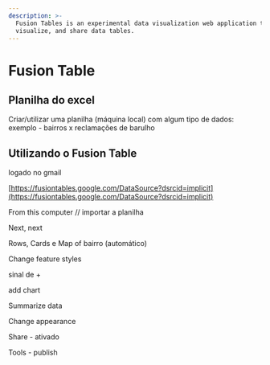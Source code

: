 ```yaml
---
description: >-
  Fusion Tables is an experimental data visualization web application to gather,
  visualize, and share data tables.
---
```


# Fusion Table

## Planilha do excel

Criar/utilizar uma planilha \(máquina local\) com algum tipo de dados: exemplo - bairros x reclamações de barulho

## Utilizando o Fusion Table

logado no gmail

[https://fusiontables.google.com/DataSource?dsrcid=implicit](https://fusiontables.google.com/DataSource?dsrcid=implicit)

From this computer // importar a planilha

Next, next

Rows, Cards e Map of bairro \(automático\)

Change feature styles

sinal de +

add chart

Summarize data

Change appearance

Share - ativado

Tools - publish

